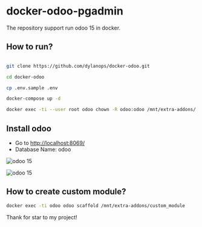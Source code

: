 # docker-odoo-pgadmin


The repository support run odoo 15 in docker.

## How to run?

```bash

git clone https://github.com/dylanops/docker-odoo.git

cd docker-odoo

cp .env.sample .env

docker-compose up -d

docker exec -ti --user root odoo chown -R odoo:odoo /mnt/extra-addons/ var/lib/odoo/

```

## Install odoo

* Go to [http://localhost:8069/](http://localhost:8069/)
* Database Name: odoo

![odoo 15](./data/img/step1.png)

![odoo 15](./data/img/step2.png)

## How to create custom module?

```bash
docker exec -ti odoo odoo scaffold /mnt/extra-addons/custom_module
```

Thank for star to my project!